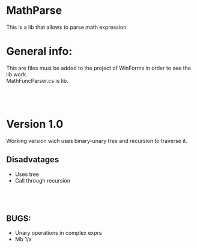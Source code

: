 # MathParse
This is a lib that allows to parse math expression


# General info:
This are files must be added to the project of WinForms in order to see the lib work. 
<br />MathFuncParser.cs is lib. 
<br /><br /><br /><br />

# Version 1.0
Working version wich uses binary-unary tree and recursion to traverse it.
## Disadvatages
* Uses tree
* Call through recursion
<br /><br /><br /><br />
## BUGS:
* Unary operations in complex exprs
* Mb 1/x
